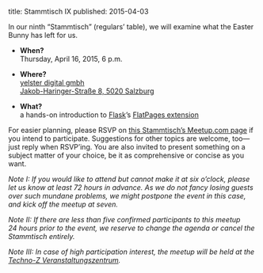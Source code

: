 title: Stammtisch IX
published: 2015-04-03

In our ninth “Stammtisch” (regulars’ table), we will examine what the Easter
Bunny has left for us.

  * **When?**  
    Thursday, April 16, 2015, 6 p.m.

  * **Where?**  
    [yelster digital gmbh][1]  
    [Jakob-Haringer-Straße 8, 5020 Salzburg][2]

  * **What?**  
    a hands-on introduction to [Flask][3]’s [FlatPages extension][4]

For easier planning, please RSVP on [this Stammtisch’s Meetup.com page][5] if
you intend to participate.  Suggestions for other topics are welcome, too—just
reply when RSVP’ing.  You are also invited to present something on a subject
matter of your choice, be it as comprehensive or concise as you want.

*Note I: If you would like to attend but cannot make it at six o’clock, please
let us know at least 72 hours in advance.  As we do not fancy losing guests
over such mundane problems, we might postpone the event in this case, and kick
off the meetup at seven.*

*Note II: If there are less than five confirmed participants to this meetup
24 hours prior to the event, we reserve to change the agenda or cancel the
Stammtisch entirely.*

*Note III: In case of high participation interest, the meetup will be held at
the [Techno-Z Veranstaltungszentrum][6].*

[1]: http://www.yelsterdigital.com
[2]: http://www.openstreetmap.org/node/1748388335
[3]: http://flask.pocoo.org
[4]: http://pythonhosted.org/Flask-FlatPages/
[5]: http://www.meetup.com/SalzPUG/events/221497059/
[6]: http://www.techno-z.at/ihr-top-standort-techno-z/seminarraeume-salzburg/
